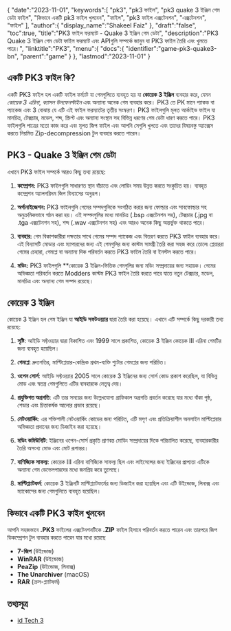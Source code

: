 {
   "date":"2023-11-01",
   "keywords":[
"pk3",
"pk3 ফাইল",
"pk3 quake 3 ইঞ্জিন গেম ডেটা ফাইল",
"কিভাবে একটি pk3 ফাইল খুলবেন",
"ফাইল",
"pk3 ফাইল এক্সটেনশন",
"এক্সটেনশন",
"ফাইল"
],
   "author":{
      "display_name":"Shakeel Faiz"
},
   "draft":"false",
   "toc":true,
   "title":"PK3 ফাইল ফরম্যাট - Quake 3 ইঞ্জিন গেম ডেটা",
   "description":"PK3 Quake 3 ইঞ্জিন গেম ডেটা ফাইল ফরম্যাট এবং APIগুলি সম্পর্কে জানুন যা PK3 ফাইল তৈরি এবং খুলতে পারে।",
   "linktitle":"PK3",
   "menu":{
      "docs":{
         "identifier":"game-pk3-quake3-bn",
         "parent":"game"
}
},
   "lastmod":"2023-11-01"
}

## একটি PK3 ফাইল কি?

একটি PK3 ফাইল হল একটি ফাইল ফর্ম্যাট যা গেমগুলিতে ব্যবহৃত হয় যা **কোয়েক 3 ইঞ্জিন** ব্যবহার করে, যেমন _কোয়েক 3 এরিনা_, _ক্যাসল উলফেনস্টাইন_ এবং অন্যান্য অনেক গেম ব্যবহার করে। PK3 তে PK মানে প্যাকড বা প্যাকেজ এবং 3 বোঝায় যে এটি এই ফাইল ফরম্যাটের তৃতীয় সংস্করণ। PK3 ফাইলগুলি মূলত আর্কাইভ ফাইল যা মানচিত্র, টেক্সচার, মডেল, শব্দ, স্ক্রিপ্ট এবং অন্যান্য সংস্থান সহ বিভিন্ন ধরণের গেম ডেটা ধারণ করতে পারে। PK3 ফাইলগুলি পাত্রের মতো কাজ করে এবং মূলত জিপ ফাইল এবং আপনি সেগুলি খুলতে এবং তাদের বিষয়বস্তু অ্যাক্সেস করতে নিয়মিত Zip-decompression টুল ব্যবহার করতে পারেন।

## PK3 - Quake 3 ইঞ্জিন গেম ডেটা

এখানে PK3 ফাইল সম্পর্কে আরও কিছু তথ্য রয়েছে:

1.  **কম্প্রেশন:** PK3 ফাইলগুলি সাধারণত স্থান বাঁচাতে এবং লোডিং সময় উন্নত করতে সংকুচিত হয়। ব্যবহৃত কম্প্রেশন অ্যালগরিদম জিপ বিন্যাসের অনুরূপ।
    
2.  **অর্গানাইজেশন:** PK3 ফাইলগুলি গেমের সম্পদগুলিকে সংগঠিত করার জন্য ফোল্ডার এবং সাবফোল্ডার সহ অনুক্রমিকভাবে গঠন করা হয়। এই সম্পদগুলির মধ্যে মানচিত্র (.bsp এক্সটেনশন সহ), টেক্সচার (.jpg বা .tga এক্সটেনশন সহ), শব্দ (.wav এক্সটেনশন সহ) এবং আরও অনেক কিছু অন্তর্ভুক্ত থাকতে পারে।
    
3.  **ব্যবহার:** গেম বিকাশকারীরা দক্ষতার সাথে গেমের সম্পদ প্যাকেজ এবং বিতরণ করতে PK3 ফাইল ব্যবহার করে। এই বিন্যাসটি মোডার এবং ম্যাপারদের জন্য এই গেমগুলির জন্য কাস্টম সামগ্রী তৈরি করা সহজ করে তোলে৷ প্লেয়াররা গেমের চেহারা, গেমপ্লে বা অন্যান্য দিক পরিবর্তন করতে PK3 ফাইল তৈরি বা ইনস্টল করতে পারে।
    
4.  **মডিং:** PK3 ফাইলগুলি **কোয়েক 3 ইঞ্জিন-ভিত্তিক গেমগুলির জন্য মডিং সম্প্রদায়ের জন্য সহায়ক। গেমের অভিজ্ঞতা পরিবর্তন করতে Modders কাস্টম PK3 ফাইল তৈরি করতে পারে যাতে নতুন টেক্সচার, মডেল, মানচিত্র এবং অন্যান্য গেম সম্পদ রয়েছে।

## কোয়েক 3 ইঞ্জিন

কোয়েক 3 ইঞ্জিন হল গেম ইঞ্জিন যা **আইডি সফটওয়্যার** দ্বারা তৈরি করা হয়েছে। এখানে এটি সম্পর্কে কিছু দরকারী তথ্য রয়েছে:

1.  **সৃষ্টি**: আইডি সফ্টওয়্যার দ্বারা বিকাশিত এবং 1999 সালে প্রকাশিত, কোয়েক 3 ইঞ্জিন কোয়েক III এরিনা গেমটির জন্য ব্যবহৃত হয়েছিল।
    
2.  **গেমপ্লে**: দ্রুতগতির, মাল্টিপ্লেয়ার-কেন্দ্রিক প্রথম-ব্যক্তি শ্যুটার গেমপ্লের জন্য পরিচিত।
    
3.  **ওপেন সোর্স**: আইডি সফ্টওয়্যার 2005 সালে কোয়েক 3 ইঞ্জিনের জন্য সোর্স কোড প্রকাশ করেছিল, যা বিভিন্ন মোড এবং স্বতন্ত্র গেমগুলিতে এটির ব্যবহারকে নেতৃত্ব দেয়।
    
4.  **প্রযুক্তিগত অগ্রগতি**: এটি তার সময়ের জন্য উল্লেখযোগ্য গ্রাফিকাল অগ্রগতি প্রবর্তন করেছে যার মধ্যে বাঁকা পৃষ্ঠ, শেডার এবং চিত্তাকর্ষক আলোর প্রভাব রয়েছে।
    
5.  **নেটওয়ার্কিং**: এর শক্তিশালী নেটওয়ার্কিং কোডের জন্য পরিচিত, এটি মসৃণ এবং প্রতিক্রিয়াশীল অনলাইন মাল্টিপ্লেয়ার অভিজ্ঞতা প্রদানের জন্য ডিজাইন করা হয়েছে।
    
6.  **মডিং কমিউনিটি**: ইঞ্জিনের ওপেন-সোর্স প্রকৃতি প্রাণবন্ত মোডিং সম্প্রদায়ের দিকে পরিচালিত করেছে, ব্যবহারকারীর তৈরি অসংখ্য মোড এবং মোট রূপান্তর।
      
7.  **বাণিজ্যিক সাফল্য**: কোয়েক III এরিনা বাণিজ্যিক সাফল্য ছিল এবং লাইসেন্সের জন্য ইঞ্জিনের প্রাপ্যতা এটিকে অন্যান্য গেম ডেভেলপারদের মধ্যে জনপ্রিয় করে তুলেছে।
        
8.  **মাল্টিপ্ল্যাটফর্ম**: কোয়েক 3 ইঞ্জিনটি মাল্টিপ্ল্যাটফর্মের জন্য ডিজাইন করা হয়েছিল এবং এটি উইন্ডোজ, লিনাক্স এবং ম্যাকোসের জন্য গেমগুলিতে ব্যবহৃত হয়েছিল।

## কিভাবে একটি PK3 ফাইল খুলবেন

আপনি সহজভাবে **.PK3** ফাইলের এক্সটেনশনটিকে **.ZIP** ফাইল হিসাবে পরিবর্তন করতে পারেন এবং তারপরে জিপ ডিকম্প্রেশন টুল ব্যবহার করতে পারেন যার মধ্যে রয়েছে

- **7-জিপ** (উইন্ডোজ)
- **WinRAR** (উইন্ডোজ)
- **PeaZip** (উইন্ডোজ, লিনাক্স)
- **The Unarchiver** (macOS)
- **RAR** (ক্রস-প্ল্যাটফর্ম)

## তথ্যসূত্র
* [id Tech 3](https://en.wikipedia.org/wiki/Id_Tech_3)
